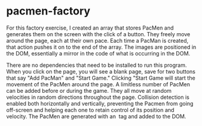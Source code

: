 # pacmen-factory

For this factory exercise, I created an array that stores PacMen and generates them on the screen with the click of a button. They freely move around the page, each at their own pace. Each time a PacMan is created, that action pushes it on to the end of the array. The images are positioned in the DOM, essentially a mirror in the code of what is occurring in the DOM.

There are no dependencies that need to be installed to run this program.
When you click on the page, you will see a blank page, save for two
buttons that say "Add PacMan" and "Start Game." Clicking "Start Game
will start the movement of the PacMen around the page. A limitless
number of PacMen can be added before or during the game. They all move
at random velocities in random directions throughout the page. Collision
detection is enabled both horizontally and vertically, preventing the
Pacmen from going off-screen and helping each one to retain control of
its position and velocity. The PacMen are generated with an <img /> tag
and added to the DOM.

